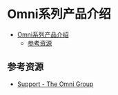 # Omni系列产品介绍

<!--ts-->
* [Omni系列产品介绍](#omni系列产品介绍)
   * [参考资源](#参考资源)

<!-- Created by https://github.com/ekalinin/github-markdown-toc -->
<!-- Added by: runner, at: Sat Oct  1 15:32:54 UTC 2022 -->

<!--te-->

## 参考资源

- [Support - The Omni Group](https://support.omnigroup.com/manuals/)